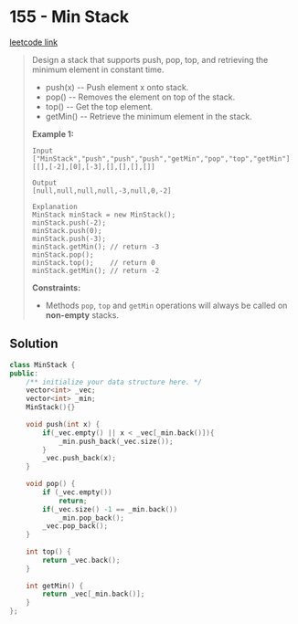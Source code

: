 # 155 - Min Stack

[leetcode link](https://leetcode.com/problems/min-stack/)

> Design a stack that supports push, pop, top, and retrieving the minimum element in constant time.
>
> - push(x) -- Push element x onto stack.
> - pop() -- Removes the element on top of the stack.
> - top() -- Get the top element.
> - getMin() -- Retrieve the minimum element in the stack.
>
> **Example 1:**
>
> ```
> Input
> ["MinStack","push","push","push","getMin","pop","top","getMin"]
> [[],[-2],[0],[-3],[],[],[],[]]
> 
> Output
> [null,null,null,null,-3,null,0,-2]
> 
> Explanation
> MinStack minStack = new MinStack();
> minStack.push(-2);
> minStack.push(0);
> minStack.push(-3);
> minStack.getMin(); // return -3
> minStack.pop();
> minStack.top();    // return 0
> minStack.getMin(); // return -2
> ```
>
> **Constraints:**
>
> - Methods `pop`, `top` and `getMin` operations will always be called on **non-empty** stacks.

## Solution

```cpp
class MinStack {
public:
    /** initialize your data structure here. */
    vector<int> _vec;
    vector<int> _min;
    MinStack(){}
    
    void push(int x) {
        if(_vec.empty() || x < _vec[_min.back()]){
            _min.push_back(_vec.size());
        }
        _vec.push_back(x);
    }
    
    void pop() {
        if (_vec.empty())
            return;
        if(_vec.size() -1 == _min.back())
            _min.pop_back();
        _vec.pop_back();
    }
    
    int top() {
        return _vec.back();
    }
    
    int getMin() {
        return _vec[_min.back()];
    }
};
```